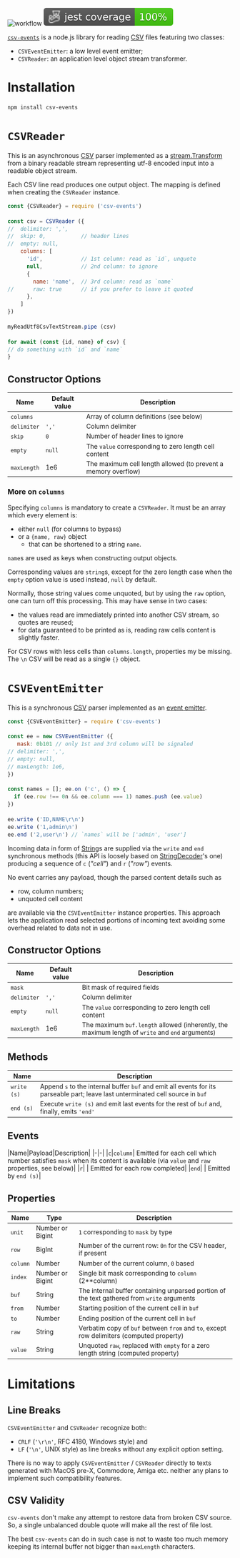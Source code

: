 ![workflow](https://github.com/do-/node-csv-events/actions/workflows/main.yml/badge.svg)
![Jest coverage](./badges/coverage-jest%20coverage.svg)

[`csv-events`](https://github.com/do-/node-csv-events) is a node.js library for reading [CSV](https://datatracker.ietf.org/doc/html/rfc4180) files featuring two classes:

* `CSVEventEmitter`: a low level event emitter;
* `CSVReader`: an application level object stream transformer.

# Installation
```
npm install csv-events
```

# `CSVReader` 

This is an asynchronous [CSV](https://datatracker.ietf.org/doc/html/rfc4180) parser implemented as a [stream.Transform](https://nodejs.org/docs/latest/api/stream.html#class-streamtransform) from a binary readable stream representing utf-8 encoded input into a readable object stream.

Each CSV line read produces one output object. The mapping is defined when creating the `CSVReader` instance.

```js
const {CSVReader} = require ('csv-events')

const csv = CSVReader ({
//  delimiter: ',',
//  skip: 0,           // header lines
//  empty: null,
    columns: [
      'id',            // 1st column: read as `id`, unquote
      null,            // 2nd column: to ignore
      {
        name: 'name',  // 3rd column: read as `name`
//      raw: true      // if you prefer to leave it quoted
      }, 
    ]
})

myReadUtf8CsvTextStream.pipe (csv)

for await (const {id, name} of csv) {
// do something with `id` and `name` 
}
```

## Constructor Options
|Name|Default value|Description|
|-|-|-|
|`columns`| |Array of column definitions (see below)|
|`delimiter`|`','`|Column delimiter|
|`skip`|`0`|Number of header lines to ignore|
|`empty`|`null`|The `value` corresponding to zero length cell content|
|`maxLength`|1e6|The maximum cell length allowed (to prevent a memory overflow)|
### More on `columns`
Specifying `columns` is mandatory to create a `CSVReader`. It must be an array which every element is:
* either `null` (for columns to bypass)
* or a `{name, raw}` object
  * that can be shortened to a string `name`.

`name`s are used as keys when constructing output objects.

Corresponding values are `string`s, except for the zero length case when the `empty` option value is used instead, `null` by default.

Normally, those string values come unquoted, but by using the `raw` option, one can turn off this processing. This may have sense in two cases:
* the values read are immediately printed into another CSV stream, so quotes are reused;
* for data guaranteed to be printed as is, reading raw cells content is slightly faster.

For CSV rows with less cells than `columns.length`, properties my be missing. The `\n` CSV will be read as a single `{}` object.

# `CSVEventEmitter` 

This is a synchronous [CSV](https://datatracker.ietf.org/doc/html/rfc4180) parser implemented as an [event emitter](https://nodejs.org/dist/latest/docs/api/events.html).

```js
const {CSVEventEmitter} = require ('csv-events')

const ee = new CSVEventEmitter ({
   mask: 0b101 // only 1st and 3rd column will be signaled
// delimiter: ',',
// empty: null,
// maxLength: 1e6,
})

const names = []; ee.on ('c', () => {
  if (ee.row !== 0n && ee.column === 1) names.push (ee.value)
})

ee.write ('ID,NAME\r\n')
ee.write ('1,admin\n')
ee.end ('2,user\n') // `names` will be ['admin', 'user']
```

Incoming data in form of [String](https://developer.mozilla.org/en-US/docs/Web/JavaScript/Reference/Global_Objects/String)s are supplied via the `write` and `end` synchronous methods (this API is loosely based on [StringDecoder](https://nodejs.org/dist/latest/docs/api/string_decoder.html)'s one) producing a sequence of `c` (_"cell"_) and `r` (_"row"_) events.

No event carries any payload, though the parsed content details such as
* row, column numbers;
* unquoted cell content

are available via the `CSVEventEmitter` instance properties. This approach lets the application read selected portions of incoming text avoiding some overhead related to data not in use.

## Constructor Options
|Name|Default value|Description|
|-|-|-|
|`mask`| |Bit mask of required fields|
|`delimiter`|`','`|Column delimiter|
|`empty`|`null`|The `value` corresponding to zero length cell content|
|`maxLength`|1e6|The maximum `buf.length` allowed (inherently, the maximum length of `write` and `end` arguments)|

## Methods
|Name|Description|
|-|-|
|`write (s)`| Append `s` to the internal buffer `buf` and emit all events for its parseable part; leave last unterminated cell source in `buf`|
|`end (s)`| Execute `write (s)` and emit last events for the rest of `buf` and, finally, emits `'end'`|

## Events
|Name|Payload|Description|
|-|-|
|`c`|`column`| Emitted for each cell which number satisfies `mask` when its content is available (via `value` and `raw` properties, see below)|
|`r`| | Emitted for each row completed|
|`end`| | Emitted by `end (s)`|

## Properties
|Name|Type|Description|
|-|-|-|
|`unit`|Number or Bigint|`1` corresponding to `mask` by type|
|`row`|BigInt|Number of the current row: `0n` for the CSV header, if present|
|`column`|Number|Number of the current column, `0` based|
|`index`|Number or Bigint|Single bit mask corresponding to `column` (2**column)|
|`buf`|String|The internal buffer containing unparsed portion of the text gathered from `write` arguments|
|`from`|Number|Starting position of the current cell in `buf`|
|`to`|Number|Ending position of the current cell in `buf`|
|`raw`|String|Verbatim copy of `buf` between `from` and `to`, except row delimiters (computed property)|
|`value`|String|Unquoted `raw`, replaced with `empty` for a zero length string (computed property)|

# Limitations
## Line Breaks
`CSVEventEmitter` and `CSVReader` recognize both:
* `CRLF` (`'\r\n'`, RFC 4180, Windows style) and
* `LF`  (`'\n'`, UNIX style)
as line breaks without any explicit option setting.

There is no way to apply `CSVEventEmitter` / `CSVReader` directly to texts generated with MacOS pre-X, Commodore, Amiga etc. neither any plans to implement such compatibility features.

## CSV Validity
`csv-events` don't make any attempt to restore data from broken CSV source. So, a single unbalanced double quote will make all the rest of file lost.

The best `csv-events` can do in such case is not to waste too much memory keeping its internal buffer not bigger than `maxLength` characters.
